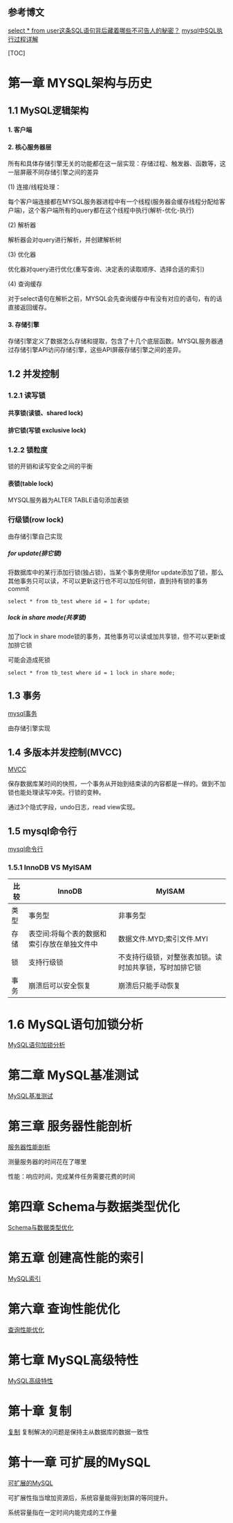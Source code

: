 
## 参考博文
[select * from user这条SQL语句背后藏着哪些不可告人的秘密？](https://www.geek-share.com/detail/2788755980.html)
[mysql中SQL执行过程详解](https://www.liangzl.com/get-article-detail-125197.html)

[TOC]

# 第一章 MYSQL架构与历史
## 1.1 MySQL逻辑架构

#### 1. 客户端
#### 2. 核心服务器层

所有和具体存储引擎无关的功能都在这一层实现：存储过程、触发器、函数等，这一层屏蔽不同存储引擎之间的差异

(1) 连接/线程处理：

每个客户端连接都在MYSQL服务器进程中有一个线程(服务器会缓存线程分配给客户端)，这个客户端所有的query都在这个线程中执行(解析-优化-执行)

(2) 解析器

解析器会对query进行解析，并创建解析树

(3) 优化器

优化器对query进行优化(重写查询、决定表的读取顺序、选择合适的索引)

(4) 查询缓存

对于select语句在解析之前，MYSQL会先查询缓存中有没有对应的语句，有的话直接返回缓存。
#### 3. 存储引擎

存储引擎定义了数据怎么存储和提取，包含了十几个底层函数。MYSQL服务器通过存储引擎API访问存储引擎，这些API屏蔽存储引擎之间的差异。
## 1.2 并发控制
### 1.2.1 读写锁
#### 共享锁(读锁、shared lock)
#### 排它锁(写锁 exclusive lock)

### 1.2.2 锁粒度
锁的开销和读写安全之间的平衡

#### 表锁(table lock)
MYSQL服务器为ALTER TABLE语句添加表锁
### 行级锁(row lock)
由存储引擎自己实现


##### for update(排它锁)
将数据库中的某行添加行锁(独占锁)，当某个事务使用for update添加了锁，那么其他事务只可以读，不可以更新这行也不可以加任何锁，直到持有锁的事务commit

```
select * from tb_test where id = 1 for update;
```
##### lock in share mode(共享锁)
加了lock in share mode锁的事务，其他事务可以读或加共享锁，但不可以更新或加排它锁

可能会造成死锁

```
select * from tb_test where id = 1 lock in share mode;
```

## 1.3 事务
[mysql事务](./MySQL事务.md)

由存储引擎实现

## 1.4 多版本并发控制(MVCC)
[MVCC](./MVCC.md)

保存数据库某时间的快照，一个事务从开始到结束读的内容都是一样的。做到不加锁也能处理读写冲突。行锁的变种。

通过3个隐式字段，undo日志，read view实现。


## 1.5 mysql命令行
[mysql命令行](./MySQL命令行.md)

### 1.5.1 InnoDB VS MyISAM
比较|InnoDB|MyISAM
---|---|---|
类型|事务型|非事务型
存储|表空间:将每个表的数据和索引存放在单独文件中|数据文件.MYD;索引文件.MYI
锁|支持行级锁|不支持行级锁，对整张表加锁。读时加共享锁，写时加排它锁
事务|崩溃后可以安全恢复|崩溃后只能手动恢复

# 1.6 MySQL语句加锁分析
[MySQL语句加锁分析](./MySQL语句加锁分析.md)

# 第二章 MySQL基准测试
[MySQL基准测试](./MySQL基准测试.md)

# 第三章 服务器性能剖析

[服务器性能剖析](./服务器性能剖析.md)

测量服务器的时间花在了哪里

性能：响应时间，完成某件任务需要花费的时间


# 第四章 Schema与数据类型优化
[Schema与数据类型优化](./Schema与数据类型优化.md)

# 第五章 创建高性能的索引
[MySQL索引](./MySQL索引.md)

# 第六章 查询性能优化
[查询性能优化](./查询性能优化.md)

# 第七章 MySQL高级特性
[MySQL高级特性](./MySQL高级特性.md)

# 第十章 复制
[复制](./复制.md)
复制解决的问题是保持主从数据库的数据一致性

# 第十一章 可扩展的MySQL
[可扩展的MySQL](./可扩展的MySQL.md)

可扩展性指当增加资源后，系统容量能得到划算的等同提升。

系统容量指在一定时间内能完成的工作量